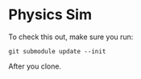 Physics Sim
===========

To check this out, make sure you run: 

    git submodule update --init

After you clone.


